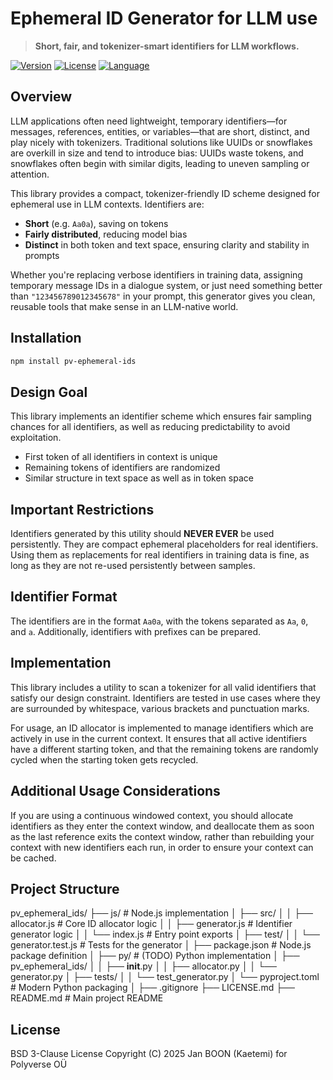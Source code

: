 # Ephemeral ID Generator for LLM use

> **Short, fair, and tokenizer-smart identifiers for LLM workflows.**

[![Version](https://img.shields.io/badge/version-0.1.0-blue.svg)](#)
[![License](https://img.shields.io/badge/license-BSD--3--Clause-green.svg)](#)
[![Language](https://img.shields.io/badge/language-Node.js-yellow.svg)](#)

## Overview

LLM applications often need lightweight, temporary identifiers—for messages, references, entities, or variables—that are short, distinct, and play nicely with tokenizers. Traditional solutions like UUIDs or snowflakes are overkill in size and tend to introduce bias: UUIDs waste tokens, and snowflakes often begin with similar digits, leading to uneven sampling or attention.

This library provides a compact, tokenizer-friendly ID scheme designed for ephemeral use in LLM contexts. Identifiers are:
- **Short** (e.g. `Aa0a`), saving on tokens
- **Fairly distributed**, reducing model bias
- **Distinct** in both token and text space, ensuring clarity and stability in prompts

Whether you're replacing verbose identifiers in training data, assigning temporary message IDs in a dialogue system, or just need something better than `"123456789012345678"` in your prompt, this generator gives you clean, reusable tools that make sense in an LLM-native world.

## Installation

```bash
npm install pv-ephemeral-ids
```

## Design Goal

This library implements an identifier scheme which ensures fair sampling chances for all identifiers, as well as reducing predictability to avoid exploitation.

- First token of all identifiers in context is unique
- Remaining tokens of identifiers are randomized
- Similar structure in text space as well as in token space

## Important Restrictions

Identifiers generated by this utility should **NEVER EVER** be used persistently. They are compact ephemeral placeholders for real identifiers. Using them as replacements for real identifiers in training data is fine, as long as they are not re-used persistently between samples.

## Identifier Format

The identifiers are in the format `Aa0a`, with the tokens separated as `Aa`, `0`, and `a`. Additionally, identifiers with prefixes can be prepared.

## Implementation

This library includes a utility to scan a tokenizer for all valid identifiers that satisfy our design constraint. Identifiers are tested in use cases where they are surrounded by whitespace, various brackets and punctuation marks.

For usage, an ID allocator is implemented to manage identifiers which are actively in use in the current context. It ensures that all active identifiers have a different starting token, and that the remaining tokens are randomly cycled when the starting token gets recycled.

## Additional Usage Considerations

If you are using a continuous windowed context, you should allocate identifiers as they enter the context window, and deallocate them as soon as the last reference exits the context window, rather than rebuilding your context with new identifiers each run, in order to ensure your context can be cached.

## Project Structure

pv_ephemeral_ids/
├── js/                         # Node.js implementation
│   ├── src/
│   │   ├── allocator.js        # Core ID allocator logic
│   │   ├── generator.js        # Identifier generator logic
│   │   └── index.js            # Entry point exports
│   ├── test/
│   │   └── generator.test.js   # Tests for the generator
│   ├── package.json            # Node.js package definition
│
├── py/                         # (TODO) Python implementation
│   ├── pv_ephemeral_ids/
│   │   ├── __init__.py
│   │   ├── allocator.py
│   │   └── generator.py
│   ├── tests/
│   │   └── test_generator.py
│   └── pyproject.toml          # Modern Python packaging
│
├── .gitignore
├── LICENSE.md
├── README.md                   # Main project README

## License

BSD 3-Clause License
Copyright (C) 2025 Jan BOON (Kaetemi) for Polyverse OÜ
